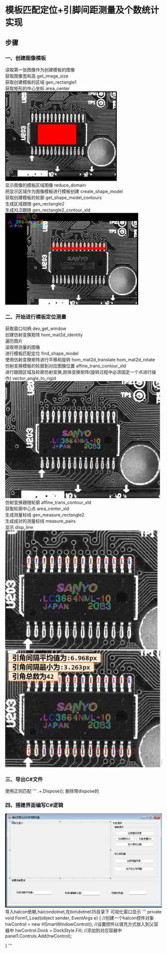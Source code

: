 # 模板匹配定位+引脚间距测量及个数统计实现
## 步骤
### 一、创建图像模板
读取第一张图像作为创建模板的图像  
获取图像宽和高 get_image_size  
获取创建模板的区域 gen_rectangle1  
获取矩形的中心坐标 area_center  
![alt text](image.png)  
显示图像的模板区域图像 reduce_domain  
把显示区域作为图像模板进行模板创建 create_shape_model  
获取创建模板的轮廓 get_shape_model_contours  
生成区域跟随 gen_rectangle2  
生成XLD跟随 gen_rectangle2_contour_xld  
![alt text](image-1.png)  
### 二、开始进行模板定位测量
获取窗口句柄 dev_get_window  
创建仿射变换矩阵 hom_mat2d_identity  
遍历图片  
    读取带测量的图像  
    进行模板匹配定位 find_shape_model  
    使用仿射变换矩阵进行平移和旋转 hom_mat2d_translate hom_mat2d_rotate  
    仿射变换模板的轮廓到对应图像位置 affine_trans_contour_xld  
    进行跟随区域及轮廓仿射变换,刚体变换矩阵(旋转过程中必须固定一个点进行操作) vector_angle_to_rigid  
    ![alt text](image-2.png)  
    仿射变换跟随轮廓 affine_trans_contour_xld  
    获取轮廓中心点 area_center_xld  
    生成测量标线 gen_measure_rectangle2  
    生成成对的测量标线 measure_pairs  
    显示 disp_line  
![alt text](image-3.png)  
    ![alt text](image-4.png)  

### 三、导出C#文件
使用正则匹配
''' .+\.Dispose\(\);
删除带dispose的

### 四、搭建界面编写C#逻辑
![alt text](image-5.png)  
导入halcon依赖,halcondotnet,在bin\dotnet35目录下
可视化窗口显示
''' 
private void Form1_Load(object sender, EventArgs e)
{
    //创建一个halcon控件对象
    hwControl = new HSmartWindowControl();
    //设置控件以填充方式放入到父容器中
    hwControl.Dock = DockStyle.Fill;
    //添加到对应容器中
    panel1.Controls.Add(hwControl);


} 
'''


